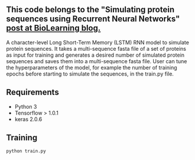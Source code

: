 ## **This code belongs to the "Simulating protein sequences using Recurrent Neural Networks" [post at BioLearning blog.](https://mlayeghi.wordpress.com/2017/07/26/simulating-protein-sequence-using-recurrent-neural-networks/)**

A character-level Long Short-Term Memory (LSTM) RNN model to simulate protein sequences. It takes a multi-sequence fasta file of a set of proteins as input for training and generates a desired number of simulated protein sequences and saves them into a multi-sequence fasta file. User can tune the hyperparameters of the model, for example the number of training epochs before starting to simulate the sequences, in the train.py file.

## Requirements

- Python 3
- Tensorflow > 1.0.1
- keras 2.0.6

## Training

```
python train.py
```

